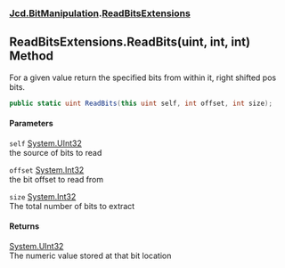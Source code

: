 ### [Jcd.BitManipulation](Jcd_BitManipulation.md 'Jcd.BitManipulation').[ReadBitsExtensions](Jcd_BitManipulation_ReadBitsExtensions.md 'Jcd.BitManipulation.ReadBitsExtensions')
## ReadBitsExtensions.ReadBits(uint, int, int) Method
For a given value return the specified bits from within it, right shifted pos bits.  
```csharp
public static uint ReadBits(this uint self, int offset, int size);
```
#### Parameters
<a name='Jcd_BitManipulation_ReadBitsExtensions_ReadBits(uint_int_int)_self'></a>
`self` [System.UInt32](https://docs.microsoft.com/en-us/dotnet/api/System.UInt32 'System.UInt32')  
the source of bits to read
  
<a name='Jcd_BitManipulation_ReadBitsExtensions_ReadBits(uint_int_int)_offset'></a>
`offset` [System.Int32](https://docs.microsoft.com/en-us/dotnet/api/System.Int32 'System.Int32')  
the bit offset to read from
  
<a name='Jcd_BitManipulation_ReadBitsExtensions_ReadBits(uint_int_int)_size'></a>
`size` [System.Int32](https://docs.microsoft.com/en-us/dotnet/api/System.Int32 'System.Int32')  
The total number of bits to extract
  
#### Returns
[System.UInt32](https://docs.microsoft.com/en-us/dotnet/api/System.UInt32 'System.UInt32')  
The numeric value stored at that bit location
